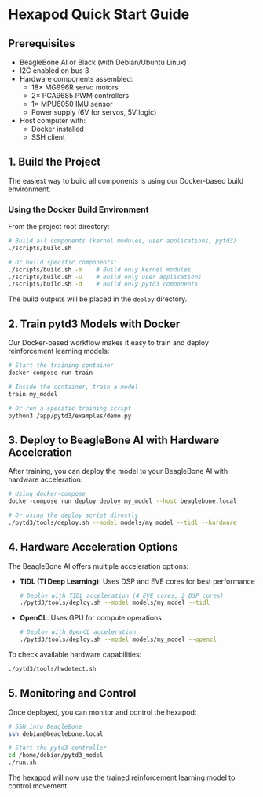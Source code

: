 # Hexapod Quick Start Guide

## Prerequisites

- BeagleBone AI or Black (with Debian/Ubuntu Linux)
- I2C enabled on bus 3
- Hardware components assembled:
  - 18× MG996R servo motors
  - 2× PCA9685 PWM controllers
  - 1× MPU6050 IMU sensor
  - Power supply (6V for servos, 5V logic)
- Host computer with:
  - Docker installed
  - SSH client

## 1. Build the Project

The easiest way to build all components is using our Docker-based build environment.

### Using the Docker Build Environment

From the project root directory:

```bash
# Build all components (kernel modules, user applications, pytd3)
./scripts/build.sh

# Or build specific components:
./scripts/build.sh -m    # Build only kernel modules
./scripts/build.sh -u    # Build only user applications
./scripts/build.sh -d    # Build only pytd3 components
```

The build outputs will be placed in the `deploy` directory.

## 2. Train pytd3 Models with Docker

Our Docker-based workflow makes it easy to train and deploy reinforcement learning models:

```bash
# Start the training container
docker-compose run train

# Inside the container, train a model
train my_model

# Or run a specific training script
python3 /app/pytd3/examples/demo.py
```

## 3. Deploy to BeagleBone AI with Hardware Acceleration

After training, you can deploy the model to your BeagleBone AI with hardware acceleration:

```bash
# Using docker-compose
docker-compose run deploy deploy my_model --host beaglebone.local

# Or using the deploy script directly
./pytd3/tools/deploy.sh --model models/my_model --tidl --hardware
```

## 4. Hardware Acceleration Options

The BeagleBone AI offers multiple acceleration options:

- **TIDL (TI Deep Learning)**: Uses DSP and EVE cores for best performance
  ```bash
  # Deploy with TIDL acceleration (4 EVE cores, 2 DSP cores)
  ./pytd3/tools/deploy.sh --model models/my_model --tidl
  ```

- **OpenCL**: Uses GPU for compute operations
  ```bash
  # Deploy with OpenCL acceleration
  ./pytd3/tools/deploy.sh --model models/my_model --opencl
  ```

To check available hardware capabilities:
```bash
./pytd3/tools/hwdetect.sh
```

## 5. Monitoring and Control

Once deployed, you can monitor and control the hexapod:

```bash
# SSH into BeagleBone
ssh debian@beaglebone.local

# Start the pytd3 controller
cd /home/debian/pytd3_model
./run.sh
```

The hexapod will now use the trained reinforcement learning model to control movement.
